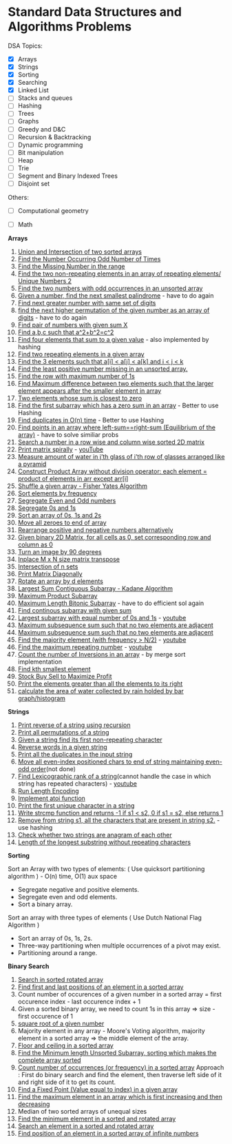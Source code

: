 # Standard Data Structures and Algorithms Problems

DSA Topics:

- [x] Arrays
- [x] Strings
- [x] Sorting
- [x] Searching
- [x] Linked List
- [ ] Stacks and queues
- [ ] Hashing
- [ ] Trees
- [ ] Graphs
- [ ] Greedy and D&C
- [ ] Recursion & Backtracking
- [ ] Dynamic programming
- [ ] Bit manipulation
- [ ] Heap
- [ ] Trie
- [ ] Segment and Binary Indexed Trees
- [ ] Disjoint set

Others: 
- [ ] Computational geometry
- [ ] Math


**Arrays** 

1. [Union and Intersection of two sorted arrays](https://www.geeksforgeeks.org/union-and-intersection-of-two-sorted-arrays-2/)
2. [Find the Number Occurring Odd Number of Times](https://www.geeksforgeeks.org/find-the-number-occurring-odd-number-of-times/)
3. [Find the Missing Number in the range](https://www.geeksforgeeks.org/find-the-missing-number/)
4. [Find the two non-repeating elements in an array of repeating elements/ Unique Numbers 2](https://www.geeksforgeeks.org/find-two-non-repeating-elements-in-an-array-of-repeating-elements/)
5. [Find the two numbers with odd occurrences in an unsorted array](https://www.geeksforgeeks.org/find-the-two-numbers-with-odd-occurences-in-an-unsorted-array/)
6. [Given a number, find the next smallest palindrome](https://www.geeksforgeeks.org/given-a-number-find-next-smallest-palindrome-larger-than-this-number/) - have to do again
7. [Find next greater number with same set of digits](https://www.geeksforgeeks.org/find-next-greater-number-set-digits/)
8. [find the next higher permutation of the given number as an array of digits](https://practice.geeksforgeeks.org/problems/next-permutation5226/1) - have to do again
9. [Find pair of numbers with given sum X](https://www.geeksforgeeks.org/given-an-array-a-and-a-number-x-check-for-pair-in-a-with-sum-as-x/)
10. [Find a,b,c such that a^2+b^2=c^2](https://www.geeksforgeeks.org/count-number-of-triplet-pairs-a-b-c-such-that-a2-b2-c2-and-1/)
11. [Find four elements that sum to a given value](https://www.geeksforgeeks.org/find-four-elements-that-sum-to-a-given-value-set-2/) - also implemented by hashing
12. [Find two repeating elements in a given array](https://www.geeksforgeeks.org/find-the-two-repeating-elements-in-a-given-array/)
13. [Find the 3 elements such that a[i] < a[j] < a[k] and i < j < k](https://www.geeksforgeeks.org/find-a-sorted-subsequence-of-size-3-in-linear-time/)
14. [Find the least positive number missing in an unsorted array.](https://www.geeksforgeeks.org/find-the-smallest-positive-number-missing-from-an-unsorted-array/)
15. [Find the row with maximum number of 1s](https://www.geeksforgeeks.org/find-the-row-with-maximum-number-1s/)
16. [Find Maximum difference between two elements such that the larger element appears after the smaller element in array](https://www.geeksforgeeks.org/maximum-difference-between-two-elements/)
17. [Two elements whose sum is closest to zero](https://www.geeksforgeeks.org/two-elements-whose-sum-is-closest-to-zero/)
18. [Find the first subarray which has a zero sum in an array](https://www.geeksforgeeks.org/find-if-there-is-a-subarray-with-0-sum/) - Better to use Hashing 
19. [Find duplicates in O(n) time](https://www.geeksforgeeks.org/find-duplicates-in-on-time-and-constant-extra-space/) - Better to use Hashing
20. [Find points in an array where left-sum==right-sum (Equilibrium of the array)](https://www.geeksforgeeks.org/equilibrium-index-of-an-array/) - have to solve similiar probs
21. [Search a number in a row wise and column wise sorted 2D matrix](https://www.geeksforgeeks.org/search-in-row-wise-and-column-wise-sorted-matrix/)
22. [Print matrix spirally](https://www.geeksforgeeks.org/print-a-given-matrix-in-spiral-form/) - [youTube](https://www.youtube.com/watch?v=TmweBVEL0I0)
23. [Measure amount of water in j’th glass of i’th row of glasses arranged like a pyramid](http://www.geeksforgeeks.org/find-water-in-a-glass/) 
24. [Construct Product Array without division operator: each element = product of elements in arr except arr[i]](https://www.geeksforgeeks.org/a-product-array-puzzle/)
25. [Shuffle a given array - Fisher Yates Algorithm](https://www.geeksforgeeks.org/shuffle-a-given-array-using-fisher-yates-shuffle-algorithm/)
26. [Sort elements by frequency](https://www.geeksforgeeks.org/sort-elements-by-frequency/)
27. [Segregate Even and Odd numbers](https://www.geeksforgeeks.org/segregate-even-and-odd-numbers/)
28. [Segregate 0s and 1s](https://www.geeksforgeeks.org/segregate-0s-and-1s-in-an-array-by-traversing-array-once/)
29. [Sort an array of 0s, 1s and 2s](https://www.geeksforgeeks.org/sort-an-array-of-0s-1s-and-2s/)
30. [Move all zeroes to end of array](http://www.geeksforgeeks.org/move-zeroes-end-array/)
31. [Rearrange positive and negative numbers alternatively](http://www.geeksforgeeks.org/rearrange-positive-and-negative-numbers-publish/)
32. [Given binary 2D Matrix, for all cells as 0, set corresponding row and column as 0](https://leetcode.com/problems/set-matrix-zeroes/)
33. [Turn an image by 90 degrees](https://www.geeksforgeeks.org/turn-an-image-by-90-degree/)
34. [Inplace M x N size matrix transpose](http://www.geeksforgeeks.org/inplace-m-x-n-size-matrix-transpose/)
35. [Intersection of n sets](http://www.geeksforgeeks.org/intersection-of-n-sets/)
36. [Print Matrix Diagonally](http://www.geeksforgeeks.org/print-matrix-diagonally/)
37. [Rotate an array by d elements](https://www.geeksforgeeks.org/array-rotation/)
38. [Largest Sum Contiguous Subarray - Kadane Algorithm](https://www.geeksforgeeks.org/largest-sum-contiguous-subarray/)
39. [Maximum Product Subarray](https://www.geeksforgeeks.org/maximum-product-subarray/)
40. [Maximum Length Bitonic Subarray](https://www.geeksforgeeks.org/maximum-length-bitonic-subarray/) - have to do efficient sol again
41. [Find continous subarray with given sum](https://www.geeksforgeeks.org/find-subarray-with-given-sum-in-array-of-integers/)
42. [Largest subarray with equal number of 0s and 1s](https://www.geeksforgeeks.org/largest-subarray-with-equal-number-of-0s-and-1s/) - [youtube](https://www.youtube.com/watch?v=9ZyLjjk536U)
43. [Maximum subsequence sum such that no two elements are adjacent](https://www.geeksforgeeks.org/maximum-sum-such-that-no-two-elements-are-adjacent/)
44. [Maximum subsequence sum such that no two elements are adjacent](http://www.geeksforgeeks.org/maximum-sum-such-that-no-two-elements-are-adjacent/)
45. [Find the majority element (with frequency > N/2)](https://www.geeksforgeeks.org/majority-element/) - [youtube](https://www.youtube.com/watch?v=n5QY3x_GNDg)
46. [Find the maximum repeating number](https://www.geeksforgeeks.org/find-the-maximum-repeating-number-in-ok-time/) - [youtube](https://www.youtube.com/watch?v=iiYc32-4ZJY)
47. [Count the number of Inversions in an array](https://www.geeksforgeeks.org/counting-inversions/) - by merge sort implementation
48. [Find kth smallest element](http://www.geeksforgeeks.org/k-largestor-smallest-elements-in-an-array/)
49. [Stock Buy Sell to Maximize Profit](https://www.geeksforgeeks.org/stock-buy-sell/)
50. [Print the elements greater than all the elements to its right](https://www.geeksforgeeks.org/leaders-in-an-array/)
51. [calculate the area of water collected by rain holded by bar graph/histogram](https://www.geeksforgeeks.org/trapping-rain-water/)


**Strings**

1. [Print reverse of a string using recursion](http://www.geeksforgeeks.org/reverse-a-string-using-recursion/)
2. [Print all permutations of a string](http://www.geeksforgeeks.org/write-a-c-program-to-print-all-permutations-of-a-given-string/)
3. [Given a string find its first non-repeating character](http://www.geeksforgeeks.org/given-a-string-find-its-first-non-repeating-character/)
4. [Reverse words in a given string](https://www.geeksforgeeks.org/reverse-words-in-a-given-string/)
5. [Print all the duplicates in the input string](http://www.geeksforgeeks.org/print-all-the-duplicates-in-the-input-string/)
6. [Move all even-index positioned chars to end of string maintaining even-odd order](http://www.geeksforgeeks.org/an-in-place-algorithm-for-string-transformation/)(not done)
7. [Find Lexicographic rank of a string](https://www.geeksforgeeks.org/lexicographic-rank-of-a-string/)(cannot handle the case in which string has repeated characters) - [youtube](https://youtu.be/uUN8fVPrJn0)
8. [Run Length Encoding](https://www.geeksforgeeks.org/run-length-encoding/)
9. [Implement atoi function](http://www.geeksforgeeks.org/write-your-own-atoi/)
10. [Print the first unique character in a string](https://leetcode.com/problems/first-unique-character-in-a-string/) 
11. [Write strcmp function and returns -1 if s1 < s2, 0 if s1 = s2, else returns 1](https://www.geeksforgeeks.org/write-your-own-strcmp-which-ignores-cases/)
12. [Remove from string s1, all the characters that are present in string s2.](https://www.geeksforgeeks.org/remove-characters-from-the-first-string-which-are-present-in-the-second-string/) - use hashing
13. [Check whether two strings are anagram of each other](https://www.geeksforgeeks.org/check-whether-two-strings-are-anagram-of-each-other/)
14. [Length of the longest substring without repeating characters]()


**Sorting**

Sort an Array with two types of elements: ( Use quicksort partitioning algorithm ) - O(n) time, O(1) aux space
 - Segregate negative and positive elements.
 - Segregate even and odd elements.
 - Sort a binary array.

Sort an array with three types of elements ( Use Dutch National Flag Algorithm )

 - Sort an array of 0s, 1s, 2s.
 - Three-way partitioning when multiple occurrences of a pivot may exist.
 - Partitioning around a range.

**Binary Search**

1. [Search in sorted rotated array](https://www.geeksforgeeks.org/search-an-element-in-a-sorted-and-pivoted-array/)
2. [Find first and last positions of an element in a sorted array](https://www.geeksforgeeks.org/find-first-and-last-positions-of-an-element-in-a-sorted-array/)
3. Count number of occurences of a given number in a sorted array = first occurence index - last occurence index + 1
4. Given a sorted binary array, we need to count 1s in this array => size - first occurence of 1
5. [square root of a given number](https://www.geeksforgeeks.org/square-root-of-an-integer/)
6. Majority element in any array - Moore's Voting algorithm, majority element in a sorted array => the middle element of the array.
7. [Floor and ceiling in a sorted array](https://www.geeksforgeeks.org/ceiling-in-a-sorted-array/)
8. [Find the Minimum length Unsorted Subarray, sorting which makes the complete array sorted](https://www.geeksforgeeks.org/minimum-length-unsorted-subarray-sorting-which-makes-the-complete-array-sorted/)
9. [Count number of occurrences (or frequency) in a sorted array](https://www.geeksforgeeks.org/count-number-of-occurrences-or-frequency-in-a-sorted-array/)
Approach : First do binary search and find the element, then traverse left side of it and right side of it to get its count.
10. [Find a Fixed Point (Value equal to index) in a given array](https://www.geeksforgeeks.org/find-a-fixed-point-in-a-given-array/)
11. [Find the maximum element in an array which is first increasing and then decreasing](https://www.geeksforgeeks.org/find-the-maximum-element-in-an-array-which-is-first-increasing-and-then-decreasing/)
12. Median of two sorted arrays of unequal sizes
13. [Find the minimum element in a sorted and rotated array](https://www.geeksforgeeks.org/find-minimum-element-in-a-sorted-and-rotated-array/)
14. [Search an element in a sorted and rotated array](https://www.geeksforgeeks.org/search-an-element-in-a-sorted-and-pivoted-array/)
15. [Find position of an element in a sorted array of infinite numbers](https://www.geeksforgeeks.org/find-position-element-sorted-array-infinite-numbers/)